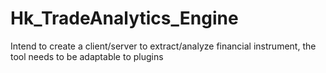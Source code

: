 # Hk_TradeAnalytics_Engine
Intend to create a client/server to extract/analyze financial instrument, the tool needs to be adaptable to plugins
